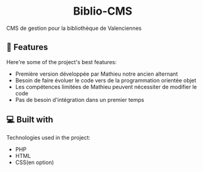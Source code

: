 <h1 align="center" id="title">Biblio-CMS</h1>

<p id="description">CMS de gestion pour la bibliothèque de Valenciennes</p>



<h2>🧐 Features</h2>

Here're some of the project's best features:

*   Première version développée par Mathieu notre ancien alternant
*   Besoin de faire évoluer le code vers de la programmation orientée objet
*   Les compétences limitées de Mathieu peuvent nécessiter de modifier le code
*   Pas de besoin d'intégration dans un premier temps



<h2>💻 Built with</h2>

Technologies used in the project:

*   PHP
*   HTML
*   CSS(en option)


